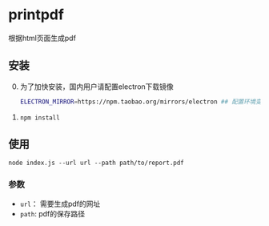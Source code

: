 # printpdf

根据html页面生成pdf


## 安装

0. 为了加快安装，国内用户请配置electron下载镜像

    ```bash
    ELECTRON_MIRROR=https://npm.taobao.org/mirrors/electron ## 配置环境变量
    ```
0. `npm install`

## 使用

```
node index.js --url url --path path/to/report.pdf
```

### 参数
- `url`： 需要生成pdf的网址
- `path`: pdf的保存路径
